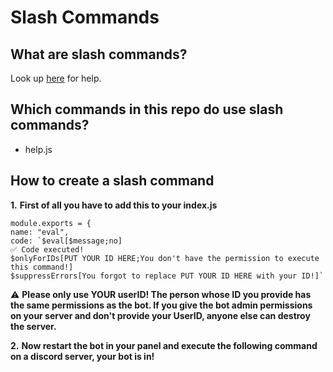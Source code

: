 # Slash Commands
## What are slash commands?
Look up [here](https://discord.com/blog/slash-commands-are-here) for help.
## Which commands in this repo do use slash commands?
- help.js
## How to create a slash command
**1.** __First of all you have to add this to your index.js__
```
module.exports = {
name: "eval",
code: `$eval[$message;no] 
✅ Code executed!
$onlyForIDs[PUT YOUR ID HERE;You don't have the permission to execute this command!]
$suppressErrors[You forgot to replace PUT YOUR ID HERE with your ID!]`
```
⚠️ **Please only use YOUR userID! The person whose ID you provide has the same permissions as the bot. If you give the bot admin permissions on your server and don't provide your UserID, anyone else can destroy the server.**

**2.** __Now restart the bot in your panel and execute the following command on a discord server, your bot is in!__
